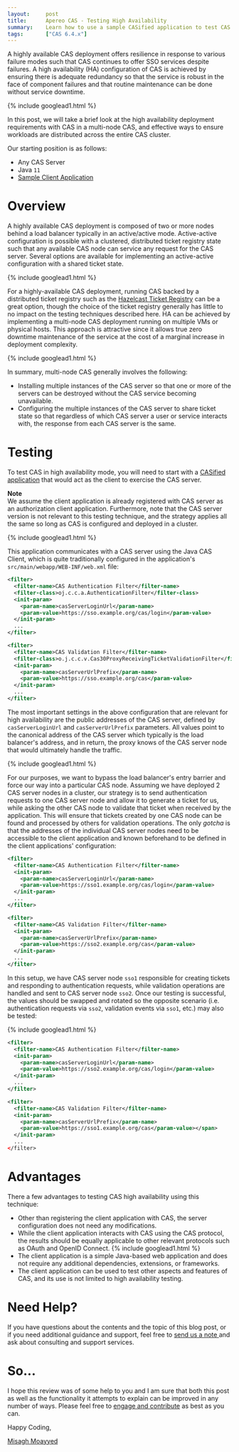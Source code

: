 ```yaml
---
layout:     post
title:      Apereo CAS - Testing High Availability
summary:    Learn how to use a sample CASified application to test CAS high availability when deployed in a cluster.
tags:       ["CAS 6.4.x"]
---
```


A highly available CAS deployment offers resilience in response to various failure modes such that CAS continues to offer SSO services despite failures. A high availability (HA) configuration of CAS is achieved by ensuring there is adequate redundancy so that the service is robust in the face of component failures and that routine maintenance can be done without service downtime. 

{% include googlead1.html  %}

In this post, we will take a brief look at the high availability deployment requirements with CAS in a multi-node CAS, and effective ways to ensure workloads are distributed across the entire CAS cluster.

Our starting position is as follows:

- Any CAS Server
- Java `11`
- [Sample Client Application](https://github.com/apereo/cas-sample-java-webapp)

# Overview

A highly available CAS deployment is composed of two or more nodes behind a load balancer typically in an active/active mode. Active-active configuration is possible with a clustered, distributed ticket registry state such that any available CAS node can service any request for the CAS server. Several options are available for implementing an active-active configuration with a shared ticket state. 

{% include googlead1.html  %}

For a highly-available CAS deployment, running CAS backed by a distributed ticket registry such as the [Hazelcast Ticket Registry](https://apereo.github.io/cas/6.3.x/ticketing/Hazelcast-Ticket-Registry.html) can be a great option, though the choice of the ticket registry generally has little to no impact on the testing techniques described here. HA can be achieved by implementing a multi-node CAS deployment running on multiple VMs or physical hosts. This approach is attractive since it allows true zero downtime maintenance of the service at the cost of a marginal increase in deployment complexity.

{% include googlead1.html  %}

In summary, multi-node CAS generally involves the following:

- Installing multiple instances of the CAS server so that one or more of the servers can be destroyed without the CAS service becoming unavailable.
- Configuring the multiple instances of the CAS server to share ticket state so that regardless of which CAS server a user or service interacts with, the response from each CAS server is the same.

# Testing

To test CAS in high availability mode, you will need to start with a [CASified application](https://github.com/apereo/cas-sample-java-webapp) that would act as the client to exercise the CAS server. 

<div class="alert alert-info"><strong>Note</strong><br/>We assume the client application is already registered 
with CAS server as an authorization client application. Furthermore, note that the CAS server version 
is not relevant to this testing technique, and the strategy applies all the same so long as CAS is configured and deployed in a cluster.</div>

{% include googlead1.html  %}

This application communicates with a CAS server using the Java CAS Client, which is quite traditionally configured in the application's `src/main/webapp/WEB-INF/web.xml` file:

```xml
<filter>
  <filter-name>CAS Authentication Filter</filter-name>
  <filter-class>oj.c.c.a.AuthenticationFilter</filter-class>
  <init-param>
    <param-name>casServerLoginUrl</param-name>
    <param-value>https://sso.example.org/cas/login</param-value>
  </init-param>
  ...
</filter>

<filter>
  <filter-name>CAS Validation Filter</filter-name>
  <filter-class>o.j.c.c.v.Cas30ProxyReceivingTicketValidationFilter</filter-class>
  <init-param>
    <param-name>casServerUrlPrefix</param-name>
    <param-value>https://sso.example.org/cas</param-value>
  </init-param>
  ...
</filter>
```

The most important settings in the above configuration that are relevant for high availability are the public addresses of the CAS server, defined by `casServerLoginUrl` and `casServerUrlPrefix` parameters. All values point to the canonical address of the CAS server which typically is the load balancer's address, and in return, the proxy knows of the CAS server node that would ultimately handle the traffic.

{% include googlead1.html  %}

For our purposes, we want to bypass the load balancer's entry barrier and force our way into a particular CAS node. Assuming we have deployed 2 CAS server nodes in a cluster, our strategy is to send authentication requests to one CAS server node and allow it to generate a ticket for us, while asking the other CAS node to validate that ticket when received by the application. This will ensure that tickets created by one CAS node can be found and processed by others for validation operations. The only *gotcha* is that the addresses of the individual CAS server nodes need to be accessible to the client application and known beforehand to be defined in the client applications' configuration:

```xml
<filter>
  <filter-name>CAS Authentication Filter</filter-name>
  <init-param>
    <param-name>casServerLoginUrl</param-name>
    <param-value>https://sso1.example.org/cas/login</param-value>
  </init-param>
  ...
</filter>

<filter>
  <filter-name>CAS Validation Filter</filter-name>
  <init-param>
    <param-name>casServerUrlPrefix</param-name>
    <param-value>https://sso2.example.org/cas</param-value>
  </init-param>
  ...
</filter>
```

In this setup, we have CAS server node `sso1` responsible for creating tickets and responding to authentication requests, while validation operations are handled and sent to CAS server node `sso2`. Once our testing is successful, the values should be swapped and rotated so the opposite scenario (i.e. authentication requests via `sso2`, validation events via `sso1`, etc.) may also be tested:

{% include googlead1.html  %}

```xml
<filter>
  <filter-name>CAS Authentication Filter</filter-name>
  <init-param>
    <param-name>casServerLoginUrl</param-name>
    <param-value>https://sso2.example.org/cas/login</param-value>
  </init-param>
  ...
</filter>

<filter>
  <filter-name>CAS Validation Filter</filter-name>
  <init-param>
    <param-name>casServerUrlPrefix</param-name>
    <param-value>https://sso1.example.org/cas</param-value></span>
  </init-param>
  ...
</filter>
```

# Advantages

There a few advantages to testing CAS high availability using this technique:

- Other than registering the client application with CAS, the server configuration does not need any modifications.
- While the client application interacts with CAS using the CAS protocol, the results should be equally applicable to other relevant protocols such as OAuth and OpenID Connect.
{% include googlead1.html  %}
- The client application is a simple Java-based web application and does not require any additional dependencies, extensions, or frameworks.
- The client application can be used to test other aspects and features of CAS, and its use is not limited to high availability testing.

# Need Help?

If you have questions about the contents and the topic of this blog post, or if you need additional guidance and support, feel free to [send us a note ](/#contact-section-header) and ask about consulting and support services.

# So...

I hope this review was of some help to you and I am sure that both this post as well as the functionality it attempts to explain can be improved in any number of ways. Please feel free to [engage and contribute][contribguide] as best as you can.

Happy Coding,

[Misagh Moayyed](https://fawnoos.com)

[contribguide]: https://apereo.github.io/cas/developer/Contributor-Guidelines.html